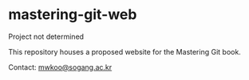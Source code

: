 # mastering-git-web

Project not determined

This repository houses a proposed website for the Mastering Git book.

Contact: mwkoo@sogang.ac.kr
